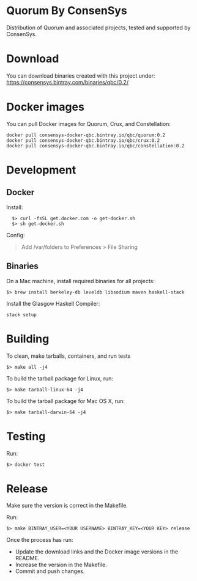 # Quorum By ConsenSys

Distribution of Quorum and associated projects, tested and supported by ConsenSys.

# Download

You can download binaries created with this project under:
   https://consensys.bintray.com/binaries/qbc/0.2/

# Docker images

You can pull Docker images for Quorum, Crux, and Constellation:
```
docker pull consensys-docker-qbc.bintray.io/qbc/quorum:0.2
docker pull consensys-docker-qbc.bintray.io/qbc/crux:0.2
docker pull consensys-docker-qbc.bintray.io/qbc/constellation:0.2
```

# Development

## Docker

Install:
```
  $> curl -fsSL get.docker.com -o get-docker.sh
  $> sh get-docker.sh
```

Config:
> Add /var/folders to Preferences > File Sharing


## Binaries

On a Mac machine, install required binaries for all projects:

`$> brew install berkeley-db leveldb libsodium maven haskell-stack`

Install the Glasgow Haskell Compiler:

`stack setup`

# Building

To clean, make tarballs, containers, and run tests
```
$> make all -j4
```

To build the tarball package for Linux, run:
```
$> make tarball-linux-64 -j4
```

To build the tarball package for Mac OS X, run:
```
$> make tarball-darwin-64 -j4
```

# Testing

Run:
```
$> docker test
```

# Release

Make sure the version is correct in the Makefile.

Run:
```
$> make BINTRAY_USER=<YOUR USERNAME> BINTRAY_KEY=<YOUR KEY> release
```

Once the process has run:
* Update the download links and the Docker image versions in the README.
* Increase the version in the Makefile.
* Commit and push changes.
